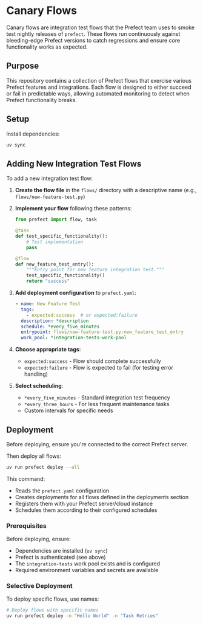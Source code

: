 # Canary Flows

Canary flows are integration test flows that the Prefect team uses to smoke test nightly releases of `prefect`. These flows run continuously against bleeding-edge Prefect versions to catch regressions and ensure core functionality works as expected.

## Purpose

This repository contains a collection of Prefect flows that exercise various Prefect features and integrations. Each flow is designed to either succeed or fail in predictable ways, allowing automated monitoring to detect when Prefect functionality breaks.

## Setup

Install dependencies:

```bash
uv sync
```

## Adding New Integration Test Flows

To add a new integration test flow:

1. **Create the flow file** in the `flows/` directory with a descriptive name (e.g., `flows/new-feature-test.py`)

2. **Implement your flow** following these patterns:
   ```python
   from prefect import flow, task
   
   @task
   def test_specific_functionality():
       # Test implementation
       pass
   
   @flow
   def new_feature_test_entry():
       """Entry point for new feature integration test."""
       test_specific_functionality()
       return "success"
   ```

3. **Add deployment configuration** to `prefect.yaml`:
   ```yaml
   - name: New Feature Test
     tags:
       - expected:success  # or expected:failure
     description: *description
     schedule: *every_five_minutes
     entrypoint: flows/new-feature-test.py:new_feature_test_entry
     work_pool: *integration-tests-work-pool
   ```

4. **Choose appropriate tags**:
   - `expected:success` - Flow should complete successfully
   - `expected:failure` - Flow is expected to fail (for testing error handling)

5. **Select scheduling**:
   - `*every_five_minutes` - Standard integration test frequency
   - `*every_three_hours` - For less frequent maintenance tasks
   - Custom intervals for specific needs

## Deployment

Before deploying, ensure you're connected to the correct Prefect server.

Then deploy all flows:

```bash
uv run prefect deploy --all
```

This command:
- Reads the `prefect.yaml` configuration
- Creates deployments for all flows defined in the deployments section
- Registers them with your Prefect server/cloud instance
- Schedules them according to their configured schedules

### Prerequisites

Before deploying, ensure:
- Dependencies are installed (`uv sync`)
- Prefect is authenticated (see above)
- The `integration-tests` work pool exists and is configured
- Required environment variables and secrets are available

### Selective Deployment

To deploy specific flows, use names:

```bash
# Deploy flows with specific names
uv run prefect deploy -n "Hello World" -n "Task Retries"
```
